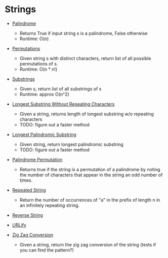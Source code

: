 # Strings

* [Palindrome](isPalindrome.py)
    * Returns True if input string s is a palindrome, False otherwise
    * Runtime: O(n)
* [Permutations](permutations.py)
    * Given string s with distinct characters, return list of all possible permutations of s.
    * Runtime: O(n * n!)
* [Substrings](substrings.py)
    * Given s, return list of all substrings of s
    * Runtime: approx O(n^2)

* [Longest Substring Without Repeating Characters](longestSubstringNoRepeats.py)  
    * Given a string, returns length of longest substring w/o repeating characters  
    * TODO: figure out a faster method
* [Longest Palindromic Substring](longestPalindromicSubstring.py)
    * Given string, return longest palindromic substring
    * TODO: figure out a faster method
* [Palindrome Permutation](palindromePermutation.py)
	* Returns true if the string is a permutation of a palindrome by noting the number of characters that appear in the string an odd number of times.
* [Repeated String](repeatedString.py)
	* Return the number of occurrences of "a" in the prefix of length n in an infinitely repeating string.
* [Reverse String](reverseString.py)
* [URLify](urlify.py)
* [Zig Zag Conversion](zigZagConversion.py)
    * Given a string, return the zig zag conversion of the string (tests if you can find the pattern?)